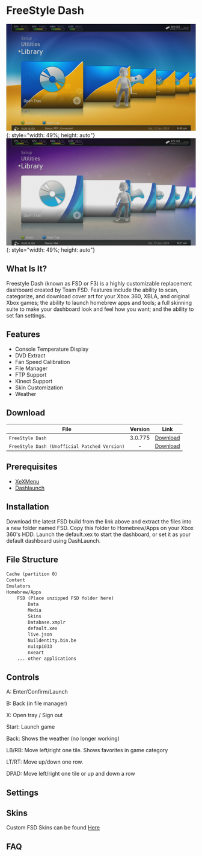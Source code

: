# FreeStyle Dash

![](../assets/images/FSD1.png){: style="width: 49%; height: auto"}
![](../assets/images/FSD2.png){: style="width: 49%; height: auto"}

## What Is It?

Freestyle Dash (known as FSD or F3) is a highly customizable replacement dashboard created by Team FSD. Features include the ability to scan, categorize, and download cover art for your Xbox 360, XBLA, and original Xbox games; the ability to launch homebrew apps and tools; a full skinning suite to make your dashboard look and feel how you want; and the ability to set fan settings.

## Features

* Console Temperature Display
* DVD Extract
* Fan Speed Calibration
* File Manager
* FTP Support
* Kinect Support
* Skin Customization
* Weather

## Download

| File                                          | Version | Link                                                                             |
|-----------------------------------------------|:-------:|----------------------------------------------------------------------------------|
| `FreeStyle Dash`                              | 3.0.775 | [Download](https://consolemods.org/wiki/images/7/76/TeamFSD.Freestyle3.0.775.7z) |
| `FreeStyle Dash (Unofficial Patched Version)` |    -    | [Download](https://consolemods.org/wiki/images/a/a0/Fsd3.zip)                    |

## Prerequisites

* [XeXMenu](XeXMenu.md)
* [Dashlaunch](../Dashlaunch.md)

## Installation

Download the latest FSD build from the link above and extract the files into a new folder named FSD. Copy this folder to Homebrew/Apps on your Xbox 360's HDD. Launch the default.xex to start the dashboard, or set it as your default dashboard using DashLaunch.

## File Structure

``` { .yaml .no-copy }
Cache (partition 0)
Content
Emulators
Homebrew/Apps
    FSD (Place unzipped FSD folder here)
        Data
        Media
        Skins
        Database.xmplr
        default.xex
        live.json
        Nuildentity.bin.be
        nuisp1033
        nxeart
    ... other applications
```

## Controls

A: Enter/Confirm/Launch

B: Back (in file manager)

X: Open tray / Sign out

Start: Launch game

Back: Shows the weather (no longer working)

LB/RB: Move left/right one tile. Shows favorites in game category

LT/RT: Move up/down one row.

DPAD: Move left/right one tile or up and down a row

## Settings



## Skins

Custom FSD Skins can be found [Here](https://www.realmodscene.com/index.php?/forum/39-skins/&sortby=views&sortdirection=desc)

## FAQ